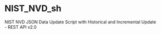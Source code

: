 # NIST_NVD_sh
NIST NVD JSON Data Update Script with Historical and Incremental Update - REST API v2.0
